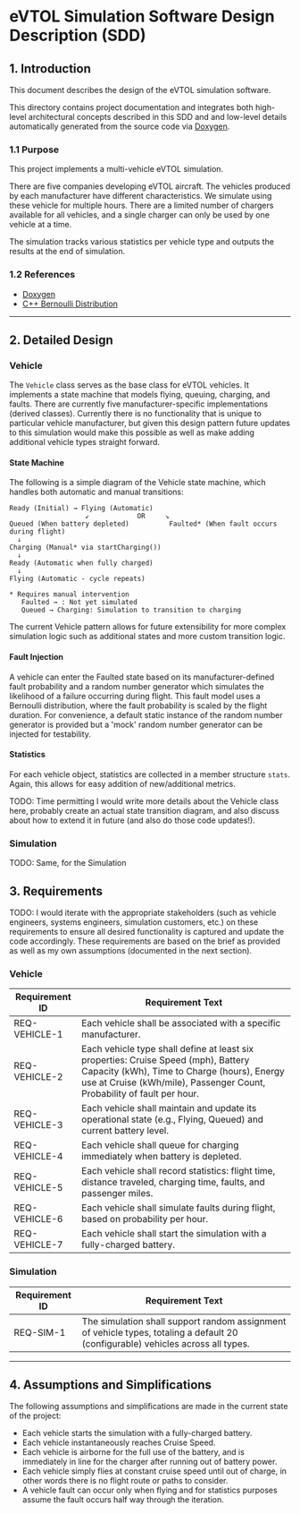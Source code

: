 # eVTOL Simulation Software Design Description (SDD)

## 1. Introduction
This document describes the design of the eVTOL simulation software.

This directory contains project documentation and integrates both high-level architectural concepts described in this SDD and and low-level details automatically generated from the source code via [Doxygen](./doxygen/html/index.html).

### 1.1 Purpose
This project implements a multi-vehicle eVTOL simulation.

There are five companies developing eVTOL aircraft. The vehicles produced by each manufacturer have different characteristics. We simulate using these vehicle for multiple hours. There are a limited number of chargers available for all vehicles, and a single charger can only be used by one vehicle at a time.

The simulation tracks various statistics per vehicle type and outputs the results at the end of simulation.

### 1.2 References
- [Doxygen](./doxygen/html/index.html)
- [C++ Bernoulli Distribution](https://en.cppreference.com/w/cpp/numeric/random/bernoulli_distribution.html)

---

## 2. Detailed Design


### Vehicle

The `Vehicle` class serves as the base class for eVTOL vehicles. It implements a state machine that models flying, queuing, charging, and faults. There are currently five manufacturer-specific implementations (derived classes). Currently there is no functionality that is unique to particular vehicle manufacturer, but given this design pattern future updates to this simulation would make this possible as well as make adding additional vehicle types straight forward.

#### State Machine

The following is a simple diagram of the Vehicle state machine, which handles both automatic and manual transitions:

```
Ready (Initial) → Flying (Automatic)
                   ↙            OR     ↘
Queued (When battery depleted)          Faulted* (When fault occurs during flight)
  ↓
Charging (Manual* via startCharging())
  ↓
Ready (Automatic when fully charged)
  ↓
Flying (Automatic - cycle repeats)

* Requires manual intervention
   Faulted → : Not yet simulated
   Queued → Charging: Simulation to transition to charging
```

The current Vehicle pattern allows for future extensibility for more complex simulation logic such as additional states and more custom transition logic.

#### Fault Injection
A vehicle can enter the Faulted state based on its manufacturer-defined fault probability and a random number generator which simulates the likelihood of a failure occurring during flight. This fault model uses a Bernoulli distribution, where the fault probability is scaled by the flight duration. For convenience, a default static instance of the random number generator is provided but a 'mock' random number generator can be injected for testability.


#### Statistics
For each vehicle object, statistics are collected in a member structure `stats`. Again, this allows for easy addition of new/additional metrics.

TODO: Time permitting I would write more details about the Vehicle class here, probably create an actual state transition diagram, and also discuss about how to extend it in future (and also do those code updates!).


### Simulation
TODO: Same, for the Simulation

## 3. Requirements

TODO: I would iterate with the appropriate stakeholders (such as vehicle engineers, systems engineers, simulation customers, etc.) on these requirements to ensure all desired functionality is captured and update the code accordingly. These requirements are based on the brief as provided as well as my own assumptions (documented in the next section).

### Vehicle

| Requirement ID   | Requirement Text                                                                 |
|------------------|----------------------------------------------------------------------------------|
| REQ-VEHICLE-1    | Each vehicle shall be associated with a specific manufacturer.                 |
| REQ-VEHICLE-2    | Each vehicle type shall define at least six properties: Cruise Speed (mph), Battery Capacity (kWh), Time to Charge (hours), Energy use at Cruise (kWh/mile), Passenger Count, Probability of fault per hour. |
| REQ-VEHICLE-3    | Each vehicle shall maintain and update its operational state (e.g., Flying, Queued) and current battery level. |
| REQ-VEHICLE-4    | Each vehicle shall queue for charging immediately when battery is depleted. |
| REQ-VEHICLE-5    | Each vehicle shall record statistics: flight time, distance traveled, charging time, faults, and passenger miles. |
| REQ-VEHICLE-6    | Each vehicle shall simulate faults during flight, based on probability per hour.  |
| REQ-VEHICLE-7    | Each vehicle shall start the simulation with a fully-charged battery.            |

### Simulation

| Requirement ID   | Requirement Text                                                                 |
|------------------|----------------------------------------------------------------------------------|
| REQ-SIM-1   | The simulation shall support random assignment of vehicle types, totaling a default 20 (configurable) vehicles across all types. |

---

## 4. Assumptions and Simplifications
The following assumptions and simplifications are made in the current state of the project:

* Each vehicle starts the simulation with a fully-charged battery.
* Each vehicle instantaneously reaches Cruise Speed.
* Each vehicle is airborne for the full use of the battery, and is immediately in line for the charger after running out of battery power.
* Each vehicle simply flies at constant cruise speed until out of charge, in other words there is no flight route or paths to consider.
* A vehicle fault can occur only when flying and for statistics purposes assume the fault occurs half way through the iteration.
